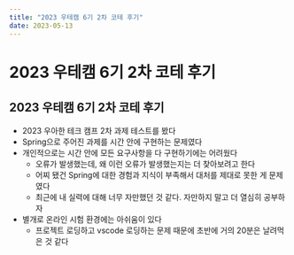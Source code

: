 ```yaml
---
title: "2023 우테캠 6기 2차 코테 후기"
date: 2023-05-13
---
```


# 2023 우테캠 6기 2차 코테 후기

## 2023 우테캠 6기 2차 코테 후기

- 2023 우아한 테크 캠프 2차 과제 테스트를 봤다
- Spring으로 주어진 과제를 시간 안에 구현하는 문제였다
- 개인적으로는 시간 안에 모든 요구사항을 다 구현하기에는 어려웠다
  - 오류가 발생했는데, 왜 이런 오류가 발생했는지는 더 찾아보려고 한다
  - 어찌 됐건 Spring에 대한 경험과 지식이 부족해서 대처를 제대로 못한 게 문제였다
  - 최근에 내 실력에 대해 너무 자만했던 것 같다. 자만하지 말고 더 열심히 공부하자
- 별개로 온라인 시험 환경에는 아쉬움이 있다
  - 프로젝트 로딩하고 vscode 로딩하는 문제 때문에 초반에 거의 20분은 날려먹은 것 같다
